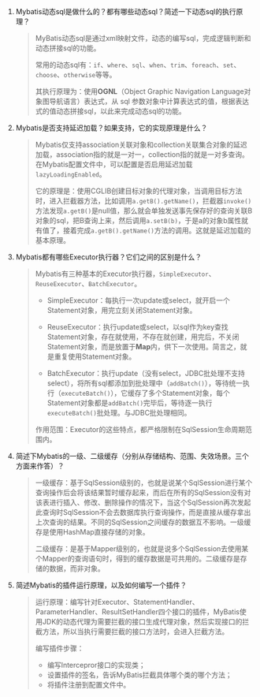 1. Mybatis动态sql是做什么的？都有哪些动态sql？简述一下动态sql的执行原理？

    > MyBatis动态sql是通过xml映射文件，动态的编写sql，完成逻辑判断和动态拼接sql的功能。
    >
    > 常用的动态sql有：`if`、`where`、`sql`、`when`、`trim`、`foreach`、`set`、`choose`、`otherwise`等等。
    >
    > 其执行原理为：使用**OGNL**（Object Graphic Navigation Language对象图导航语言）表达式，从 sql 参数对象中计算表达式的值，根据表达式的值动态拼接sql，以此来完成动态sql的功能。

2. Mybatis是否支持延迟加载？如果支持，它的实现原理是什么？

    > Mybatis仅支持association关联对象和collection关联集合对象的延迟加载，association指的就是一对一，collection指的就是一对多查询。在Mybatis配置文件中，可以配置是否启用延迟加载`lazyLoadingEnabled`。
    >
    > 它的原理是：使用CGLIB创建目标对象的代理对象，当调用目标方法时，进入拦截器方法，比如调用`a.getB().getName()`，拦截器`invoke()`方法发现`a.getB()`是null值，那么就会单独发送事先保存好的查询关联B对象的sql，把B查询上来，然后调用`a.setB(b)`，于是a的对象b属性就有值了，接着完成`a.getB().getName()`方法的调用。这就是延迟加载的基本原理。

3. Mybatis都有哪些Executor执行器？它们之间的区别是什么？

    > Mybatis有三种基本的Executor执行器，`SimpleExecutor`、`ReuseExecutor`、`BatchExecutor`。
    >
    > * SimpleExecutor：每执行一次update或select，就开启一个Statement对象，用完立刻关闭Statement对象。
    >
    > * ReuseExecutor：执行update或select，以sql作为key查找Statement对象，存在就使用，不存在就创建，用完后，不关闭Statement对象，而是放置于**Map**内，供下一次使用。简言之，就是重复使用Statement对象。
    >
    > * BatchExecutor：执行update（没有select，JDBC批处理不支持select），将所有sql都添加到批处理中（`addBatch()`），等待统一执行（`executeBatch()`），它缓存了多个Statement对象，每个Statement对象都是`addBatch()`完毕后，等待逐一执行`executeBatch()`批处理。与JDBC批处理相同。
    > 
    > 作用范围：Executor的这些特点，都严格限制在SqlSession生命周期范围内。

4. 简述下Mybatis的一级、二级缓存（分别从存储结构、范围、失效场景。三个方面来作答）？

    > 一级缓存：基于SqlSession级别的，也就是说某个SqlSession进行某个查询操作后会将该结果暂时缓存起来，而后在所有的SqlSession没有对该表进行插入、修改、删除操作的情况下，当这个SqlSession再次发起此查询时SqlSession不会去数据库执行查询操作，而是直接从缓存拿出上次查询的结果。不同的SqlSession之间缓存的数据互不影响。一级缓存是使用HashMap直接存储的对象。
    >
    > 二级缓存：是基于Mapper级别的，也就是说多个SqlSession去使用某个Mapper的查询语句时，得到的缓存数据是可共用的。二级缓存是存储的数据，而非对象。

5. 简述Mybatis的插件运行原理，以及如何编写一个插件？

    > 运行原理：编写针对Executor、StatementHandler、ParameterHandler、ResultSetHandler四个接口的插件，MyBatis使用JDK的动态代理为需要拦截的接口生成代理对象，然后实现接口的拦截方法，所以当执行需要拦截的接口方法时，会进入拦截方法。
    >
    > 编写插件步骤：
    >
    > * 编写Intercepror接口的实现类；
    > * 设置插件的签名，告诉MyBatis拦截具体哪个类的哪个方法；
    > * 将插件注册到配置文件中。
